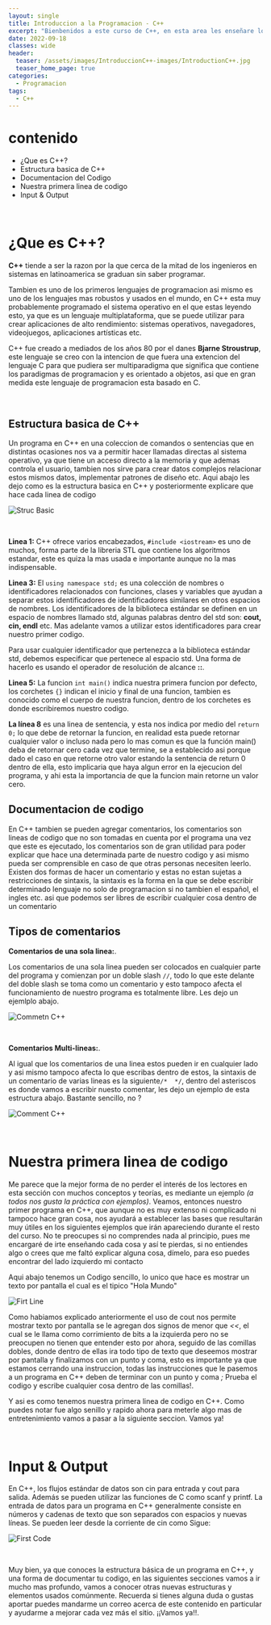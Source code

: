 ```yaml
---
layout: single
title: Introduccion a la Programacion - C++
excerpt: "Bienbenidos a este curso de C++, en esta area les enseñare lo basico, donde programaremos nuestra primera linea de codigo, veremos la estrucutra por defecto y que hace cada parte parte."
date: 2022-09-18
classes: wide
header:
  teaser: /assets/images/IntroduccionC++-images/IntroductionC++.jpg
  teaser_home_page: true
categories:
  - Programacion
tags:  
  - C++ 
---
```


# contenido
* ¿Que es C++?
* Estructura basica de C++
* Documentacion del Codigo
* Nuestra primera linea de codigo
* Input & Output

<br>

# ¿Que es C++?


**C++** tiende a ser la razon por la que cerca de la mitad de los ingenieros en sistemas en latinoamerica se graduan sin saber programar.

Tambien es uno de los primeros lenguajes de programacion asi mismo es uno de los lenguajes mas robustos y usados en el mundo, en C++ esta muy probablemente programado el sistema operativo en el que estas leyendo esto, ya que es un lenguaje multiplataforma, que se puede utilizar para crear aplicaciones de alto rendimiento: sistemas operativos, navegadores, videojuegos, aplicaciones artísticas etc.

C++ fue creado a mediados de los años 80 por el danes **Bjarne Stroustrup**, este lenguaje se creo con la intencion de que fuera una extencion del lenguaje C para que pudiera ser multiparadigma que significa que contiene los paradigmas de programacion y es orientado a objetos, asi que en gran medida este lenguaje de programacion esta basado en C.

<br>

## Estructura basica de C++

Un programa en C++ en una coleccion de comandos o sentencias que en distintas ocasiones nos va a permitir hacer llamadas directas al sistema operativo, ya que tiene un acceso directo a la memoria y que ademas controla el usuario, tambien nos sirve para crear datos complejos relacionar estos mismos datos, implementar patrones de diseño etc.
Aqui abajo les dejo como es la estructura basica en C++ y posteriormente explicare que hace cada linea de codigo

![Struc Basic](/assets/images/IntroduccionC++-images/StrucBasic.png)

<br>

**Linea 1:** C++ ofrece varios encabezados, `#include <iostream>` es uno de muchos, forma parte de la libreria STL que contiene los algoritmos estandar, este es quiza la mas usada e importante aunque no la mas indispensable.

**Linea 3:** El `using namespace std;` es una colección de nombres o identificadores relacionados con funciones, clases y variables que ayudan a separar estos identificadores de identificadores similares en otros espacios de nombres. Los identificadores de la biblioteca estándar se definen en un espacio de nombres llamado std, algunas palabras dentro del std son: **cout, cin, endl** etc. Mas adelante vamos a utilizar estos identificadores para crear nuestro primer codigo.

Para usar cualquier identificador que pertenezca a la biblioteca estándar std, debemos especificar que pertenece al espacio std. Una forma de hacerlo es usando el operador de resolución de alcance **::**.

**Linea 5:** La funcion `int main()` indica nuestra primera funcion por defecto, los corchetes `{}` indican el inicio y final de una funcion, tambien es conocido como el cuerpo de nuestra funcion, dentro de los corchetes es donde escribiremos nuestro codigo.

**La línea 8** es una linea de sentencia, y esta nos indica por medio del `return 0;` lo que debe de retornar la funcion, en realidad esta puede retornar cualquier valor o incluso nada pero lo mas comun es que la función main() deba de retornar cero cada vez que termine, se a establecido asi porque dado el caso en que retorne otro valor estando la sentencia de return 0 dentro de ella, esto implicaria que haya algun error en la ejecucion del programa, y ahi esta la importancia de que la funcion main retorne un valor cero.


## Documentacion de codigo

En C++ tambien se pueden agregar comentarios, los comentarios son lineas de codigo que no son tomadas en cuenta por el programa una vez que este es ejecutado, los comentarios son de gran utilidad para poder explicar que hace una determinada parte de nuestro codigo y asi mismo pueda ser comprensible en caso de que otras personas necesiten leerlo.
Existen dos formas de hacer un comentario y estas no estan sujetas a restricciones de sintaxis, la sintaxis es la forma en la que se debe escribir determinado lenguaje no solo de programacion si no tambien el español, el ingles etc. asi que podemos ser libres de escribir cualquier cosa dentro de un comentario


## Tipos de comentarios

**Comentarios de una sola linea:**.

Los comentarios de una sola linea pueden ser colocados en cualquier parte del programa y comienzan por un doble slash `//`, todo lo que este delante del doble slash se toma como un comentario y esto tampoco afecta el funcionamiento de nuestro programa es totalmente libre.
Les dejo un ejemlplo abajo.

![Commetn C++](/assets/images/IntroduccionC++-images/comentarioUnalinea.png)

<br>

**Comentarios Multi-lineas:**. 

Al igual que los comentarios de una linea estos pueden ir en cualquier lado y asi mismo tampoco afecta lo que escribas dentro de estos, la sintaxis de un comentario de varias lineas es la siguiente`/*  */`, dentro del asteriscos es donde vamos a escribir nuesto comentar, les dejo un ejemplo de esta estructura abajo.
Bastante sencillo, no ?

![Comment C++](/assets/images/IntroduccionC++-images/comentarioMulti.png)

<br>

# Nuestra primera linea de codigo

Me parece que la mejor forma de no perder el interés de los lectores en esta sección con muchos conceptos y teorías, es mediante un ejemplo *(a todos nos gusta la práctica con ejemplos)*. Veamos, entonces nuestro primer programa en C++, que aunque no es muy extenso ni complicado ni tampoco hace gran cosa, nos ayudará a establecer las bases que resultarán muy útiles en los siguientes ejemplos que irán apareciendo durante el resto del curso. No te preocupes si no comprendes nada al principio, pues me encargaré de irte enseñando cada cosa y así te pierdas, si no entiendes algo o crees que me faltó explicar alguna cosa, dímelo, para eso puedes encontrar del lado izquierdo mi contacto

Aqui abajo tenemos un Codigo sencillo, lo unico que hace es mostrar un texto por pantalla el cual es el tipico "Hola Mundo"

![Firt Line](/assets/images/IntroduccionC++-images/FirtsLine.jpg)

Como habiamos explicado anteriormente el uso de cout nos permite mostrar texto por pantalla se le agregan dos signos de menor que *<<*, el cual se le llama como corrimiento de bits a la izquierda pero no se preocupen no tienen que entender esto por ahora, seguido de las comillas dobles, donde dentro de ellas ira todo tipo de texto que deseemos mostrar por pantalla y finalizamos con un punto y coma, esto es importante ya que estamos cerrando una instruccion, todas las instrucciones que le pasemos a un programa en C++ deben de terminar con un punto y coma *;*
Prueba el codigo y escribe cualquier cosa dentro de las comillas!.

Y asi es como tenemos nuestra primera linea de codigo en C++.
Como puedes notar fue algo senillo y rapido ahora para meterle algo mas de entretenimiento vamos a pasar a la siguiente seccion. Vamos ya!

<br>

# Input & Output

En C++, los flujos estándar de datos son cin para entrada y cout para salida. Además se pueden utilizar las funciones de C como scanf y printf. La entrada de datos para un programa en C++ generalmente consiste en números y cadenas de texto que son separados con espacios y nuevas líneas. Se pueden leer desde la corriente de cin como Sigue:

![First Code](/assets/images/IntroduccionC++-images/FirstCode.jpg)

<br>

Muy bien, ya que conoces la estructura básica de un programa en C++, y una forma de documentar tu codigo, en las siguientes secciones vamos a ir mucho mas profundo, vamos a conocer otras nuevas estructuras y elementos usados comúnmente. Recuerda si tienes alguna duda o gustas aportar puedes mandarme un correo acerca de este contenido en particular y ayudarme a mejorar cada vez más el sitio. ¡¡Vamos ya!!.